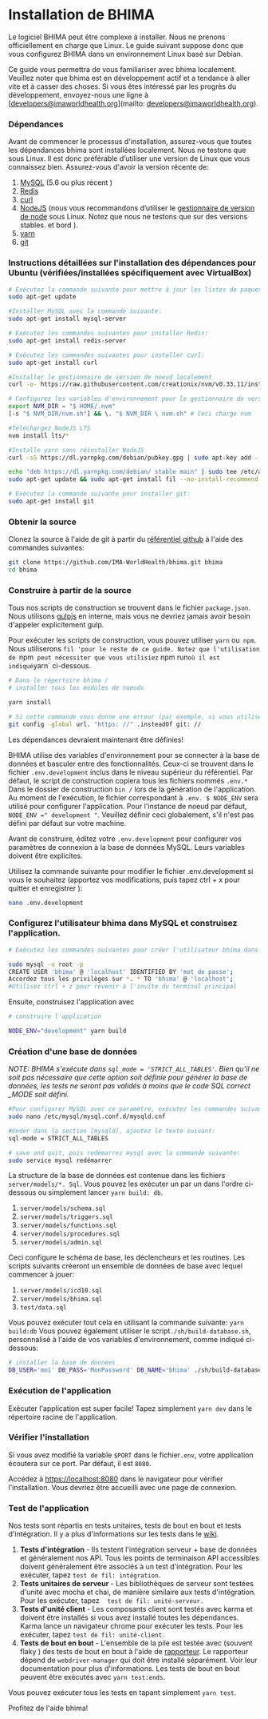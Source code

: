 # Installation de BHIMA

Le logiciel BHIMA peut être complexe à installer. Nous ne prenons officiellement en charge que Linux. Le guide suivant suppose donc que vous configurez BHIMA dans un environnement Linux basé sur Debian.

Ce guide vous permettra de vous familiariser avec bhima localement. Veuillez noter que bhima est en développement actif et a tendance à aller vite et à casser des choses. Si vous êtes intéressé par les progrès du développement, envoyez-nous une ligne à [developers@imaworldhealth.org](mailto: developers@imaworldhealth.org).

### Dépendances

Avant de commencer le processus d'installation, assurez-vous que toutes les dépendances bhima sont installées localement. Nous ne testons que sous Linux. Il est donc préférable d’utiliser une version de Linux que vous connaissez bien. Assurez-vous d'avoir la version récente de:

1. [MySQL](http://dev.mysql.com/downloads/) \(5.6 ou plus récent \)
2. [Redis](https://redis.io)
3. [curl](https://curl.haxx.se/)
4. [NodeJS](https://nodejs.org/en/) \(nous vous recommandons d’utiliser le [gestionnaire de version de node](https://github.com/creationix/nvm) sous Linux. Notez que nous ne testons que sur des versions stables. et bord \).
5. [yarn](https://yarnpkg.com)
6. [git](https://git-scm.com/downloads)

### Instructions détaillées sur l'installation des dépendances pour Ubuntu \(vérifiées/installées spécifiquement avec VirtualBox\)

```bash
# Exécutez la commande suivante pour mettre à jour les listes de paquets:
sudo apt-get update

#Installer MySQL avec la commande suivante:
sudo apt-get install mysql-server

# Exécutez les commandes suivantes pour installer Redis:
sudo apt-get install redis-server

# Exécutez les commandes suivantes pour installer curl:
sudo apt-get install curl

#Installer le gestionnaire de version de noeud localement
curl -o- https://raw.githubusercontent.com/creationix/nvm/v0.33.11/install.sh | frapper

# Configurez les variables d'environnement pour le gestionnaire de version de noeud
export NVM_DIR = "$ HOME/.nvm"
[-s "$ NVM_DIR/nvm.sh"] && \. "$ NVM_DIR \ nvm.sh" # Ceci charge nvm

#Téléchargez NodeJS LTS
nvm install lts/*

#Installe yarn sans réinstaller NodeJS
curl -sS https://dl.yarnpkg.com/debian/pubkey.gpg | sudo apt-key add -

echo "deb https://dl.yarnpkg.com/debian/ stable main" | sudo tee /etc/apt/sources.list.d/yarn.list
sudo apt-get update && sudo apt-get install fil --no-install-recommend

# Exécutez la commande suivante pour installer git:
sudo apt-get install git
```

### Obtenir la source

Clonez la source à l'aide de git à partir du [référentiel github](https://github.com/IMA-WorldHealth/bhima) à l'aide des commandes suivantes:

```bash
git clone https://github.com/IMA-WorldHealth/bhima.git bhima
cd bhima
```

### Construire à partir de la source

Tous nos scripts de construction se trouvent dans le fichier `package.json`. Nous utilisons [gulpjs](http://www.gulpjs.com) en interne, mais vous ne devriez jamais avoir besoin d'appeler explicitement gulp.

Pour exécuter les scripts de construction, vous pouvez utiliser `yarn` ou` npm`. Nous utiliserons `fil 'pour le reste de ce guide. Notez que l'utilisation de `npm` peut nécessiter que vous utilisiez` npm run` où il est indiqué `yarn` ci-dessous.

```bash
# Dans le répertoire bhima /
# installer tous les modules de noeuds

yarn install

# Si cette commande vous donne une erreur (par exemple, si vous utilisez Parallels), essayez d’exécuter la commande suivante:
git config -global url. "https: //" .insteadOf git: //
```

Les dépendances devraient maintenant être définies!

BHIMA utilise des variables d'environnement pour se connecter à la base de données et basculer entre des fonctionnalités. Ceux-ci se trouvent dans le fichier `.env.development` inclus dans le niveau supérieur du référentiel. Par défaut, le script de construction copiera tous les fichiers nommés `.env.*` Dans le dossier de construction `bin /` lors de la génération de l'application. Au moment de l'exécution, le fichier correspondant à `.env. $ NODE_ENV` sera utilisé pour configurer l'application. Pour l'instance de noeud par défaut, `NODE_ENV =" development "`. Veuillez définir ceci globalement, s'il n'est pas défini par défaut sur votre machine.

Avant de construire, éditez votre `.env.development` pour configurer vos paramètres de connexion à la base de données MySQL. Leurs variables doivent être explicites.

Utilisez la commande suivante pour modifier le fichier .env.development si vous le souhaitez \(apportez vos modifications, puis tapez ctrl + x pour quitter et enregistrer \):

```bash
nano .env.development
```

### Configurez l'utilisateur bhima dans MySQL et construisez l'application.

```bash
# Exécutez les commandes suivantes pour créer l'utilisateur bhima dans MySQL afin qu'il puisse construire la base de données (assurez-vous que l'utilisateur et #password correspondent tous les deux à ce que vous avez défini dans le fichier .env.development):

sudo mysql -u root -p
CREATE USER 'bhima' @ 'localhost' IDENTIFIED BY 'mot de passe';
Accordez tous les privilèges sur *. * TO 'bhima' @ 'localhost';
#Utilisez ctrl + z pour revenir à l'invite du terminal principal
```

Ensuite, construisez l'application avec

```bash
# construire l'application

NODE_ENV="development" yarn build
```

### Création d'une base de données

_NOTE: BHIMA s'exécute dans _`sql_mode = 'STRICT_ALL_TABLES'`_. Bien qu'il ne soit pas nécessaire que cette option soit définie pour générer la base de données, les tests ne seront pas validés à moins que le code SQL correct \_MODE soit défini._

```bash
#Pour configurer MySQL avec ce paramètre, exécutez les commandes suivantes:
sudo nano /etc/mysql/mysql.conf.d/mysqld.cnf

#Under dans la section [mysqld], ajoutez le texte suivant:
sql-mode = STRICT_ALL_TABLES

# save and quit, puis redémarrez mysql avec la commande suivante:
sudo service mysql redémarrer
```

La structure de la base de données est contenue dans les fichiers `server/models/*. Sql`. Vous pouvez les exécuter un par un dans l'ordre ci-dessous ou simplement lancer `yarn build: db`.

1. `server/models/schema.sql`
2. `server/models/triggers.sql`
3. `server/models/functions.sql`
4. `server/models/procedures.sql`
5. `server/models/admin.sql`

Ceci configure le schéma de base, les déclencheurs et les routines. Les scripts suivants créeront un ensemble de données de base avec lequel commencer à jouer:

1. `server/models/icd10.sql`
2. `server/models/bhima.sql`
3. `test/data.sql`

Vous pouvez exécuter tout cela en utilisant la commande suivante: `yarn build:db` Vous pouvez également utiliser le script`./sh/build-database.sh`, personnalisé à l'aide de vos variables d'environnement, comme indiqué ci-dessous:

```bash
# installer la base de données
DB_USER='moi' DB_PASS='MonPassword' DB_NAME='bhima' ./sh/build-database.sh
```

### Exécution de l'application

Exécuter l'application est super facile! Tapez simplement `yarn dev` dans le répertoire racine de l'application.

### Vérifier l'installation

Si vous avez modifié la variable `$PORT` dans le fichier`.env`, votre application écoutera sur ce port. Par défaut, il est `8080`.

Accédez à [https://localhost:8080](https://localhost:8080) dans le navigateur pour vérifier l'installation. Vous devriez être accueilli avec une page de connexion.

### Test de l'application

Nos tests sont répartis en tests unitaires, tests de bout en bout et tests d'intégration. Il y a plus d'informations sur les tests dans le [wiki](https://github.com/IMA-WorldHealth/bhima/wiki).

1. **Tests d'intégration** - Ils testent l'intégration serveur + base de données et généralement nos API. Tous les points de terminaison API accessibles doivent généralement être associés à un test d'intégration. Pour les exécuter, tapez `test de fil: intégration`.
2. **Tests unitaires de serveur** - Les bibliothèques de serveur sont testées d'unité avec mocha et chai, de manière similaire aux tests d'intégration. Pour les exécuter, tapez
   `test de fil: unité-serveur.`
3. **Tests d'unité client** - Les composants client sont testés avec karma et doivent être installés si vous avez installé toutes les dépendances. Karma lance un navigateur chrome pour exécuter les tests. Pour les exécuter, tapez `test de fil: unité-client`.
4. **Tests de bout en bout** - L'ensemble de la pile est testée avec \(souvent flaky \) des tests de bout en bout à l'aide de [rapporteur](https://github.com/IMA-WorldHealth/bhima/blob/master/docs/protractortest.org). Le rapporteur dépend de `webdriver-manager` qui doit être installé séparément. Voir leur documentation pour plus d'informations. Les tests de bout en bout peuvent être exécutés avec `yarn test:ends`.

Vous pouvez exécuter tous les tests en tapant simplement `yarn test`.

Profitez de l'aide bhima!
